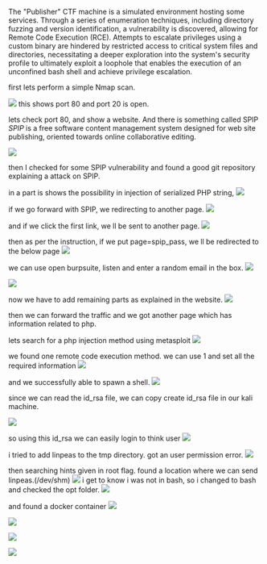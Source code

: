 
The "Publisher" CTF machine is a simulated environment hosting some services. Through a series of enumeration techniques, including directory fuzzing and version identification, a vulnerability is discovered, allowing for Remote Code Execution (RCE). Attempts to escalate privileges using a custom binary are hindered by restricted access to critical system files and directories, necessitating a deeper exploration into the system's security profile to ultimately exploit a loophole that enables the execution of an unconfined bash shell and achieve privilege escalation.

first lets perform a simple Nmap scan.

![](images/Pasted%20image%2020240810122839.png)
this shows port 80 and port 20 is open.

lets check port 80, and show a website. And there is something called SPIP
_SPIP_ is a free software content management system designed for web site publishing, oriented towards online collaborative editing.

![](images/Pasted%20image%2020240810123403.png)

then I checked for some SPIP vulnerability and found a good git repository explaining a attack on SPIP.


in a part is shows the possibility in injection of serialized PHP string,
![](images/Pasted%20image%2020240810125122.png)

if we go forward with SPIP, we redirecting to another page.
![](images/Pasted%20image%2020240810125345.png)

and if we click the first link, we ll be sent to another page.
![](images/Pasted%20image%2020240810125438.png)

then as per the instruction, if we put page=spip_pass, we ll be redirected to the below page
![](images/Pasted%20image%2020240810125726.png)

we can use open burpsuite, listen and enter a random email in the box.
![](images/Pasted%20image%2020240810130205.png)

![](images/Pasted%20image%2020240810130516.png)


now we have to add remaining parts as explained in the website.
![](images/Pasted%20image%2020240810132056.png)


then we can forward the traffic and we got another page which has information related to php.

lets search for a php injection method using metasploit
![](../../../../../Pasted%20image%2020240810135914.png)

we found one remote code execution method.
we can use 1 and set all the required information
![](../../../../../Pasted%20image%2020240810140240.png)

and we successfully able to spawn a shell.
![](../../../../../Pasted%20image%2020240810140808.png)


since we can read the id_rsa file, we can copy create id_rsa file in our kali machine.

![](../../../../../Pasted%20image%2020240810141045.png)



so using this id_rsa we can easily login to think user
![](../../../../../Pasted%20image%2020240810141415.png)

i tried to add linpeas to the tmp directory. got an user permission error.
![](../../../../../Pasted%20image%2020240810142331.png)

then searching hints given in root flag. found a location where we can send linpeas.(/dev/shm)
![](../../../../../Pasted%20image%2020240810142651.png)
i get to know i was not in bash, so i changed to bash and checked the  opt folder.
![](../../../../../Pasted%20image%2020240810144116.png)

and found a docker container
![](../../../../../Pasted%20image%2020240810145003.png)

![](../../../../../Pasted%20image%2020240810145809.png)

![](../../../../../Pasted%20image%2020240810150050.png)


![](../../../../../Pasted%20image%2020240810150029.png)







